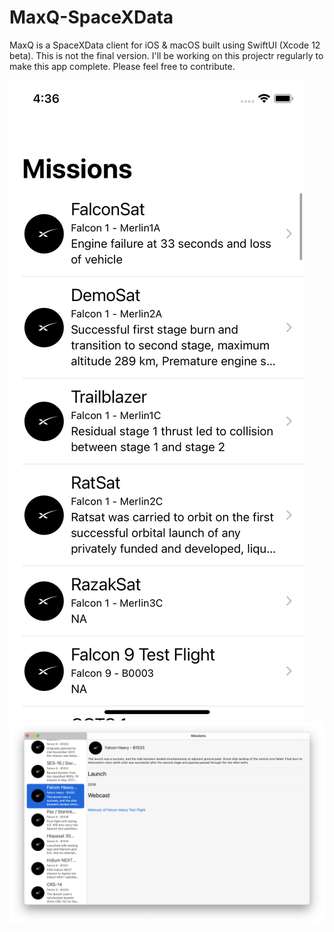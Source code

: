 # MaxQ-SpaceXData
MaxQ is a SpaceXData client for iOS & macOS built using SwiftUI (Xcode 12 beta). This is not the final version. I'll be working on this projectr regularly to make this app complete. Please feel free to contribute.

![Screenshot_iOS](ios.png)
![Screenshot_iOS](mac.png)
